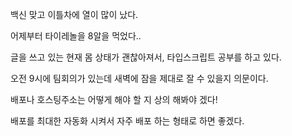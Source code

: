 백신 맞고 이틀차에 열이 많이 났다.

어제부터 타이레놀을 8알을 먹었다..

글을 쓰고 있는 현재 몸 상태가 괜찮아져서, 타입스크립트 공부를 하고 있다.

오전 9시에 팀회의가 있는데 새벽에 잠을 제대로 잘 수 있을지 의문이다.

배포나 호스팅주소는 어떻게 해야 할 지 상의 해봐야 겠다!

배포를 최대한 자동화 시켜서 자주 배포 하는 형태로 하면 좋겠다.

